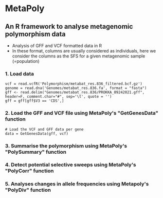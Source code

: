 # MetaPoly
## An R framework to analyse metagenomic polymorphism data
- Analysis of GFF and VCF formatted data in R
- In these format, columns are usually considered as individuals, here we consider the columns as the SFS for a given metagenomic sample (=population)

### 1. Load data
```
vcf = read.vcfR('Polymorphism/metabat_res.836_filtered.bcf.gz')
genome = read.dna('Genomes/metabat_res.836.fa', format = "fasta")
gff <- read.delim("Genomes/metabat_res.836/PROKKA_09242021.gff", header=F, comment.char="#", sep='\t', quote = '')
gff = gff[gff$V3 == 'CDS',]
```

### 2. Load the GFF and VCF file using MetaPoly's "GetGenesData" function
```
# Load the VCF and GFF data per gene
data = GetGenesData(gff, vcf)
```

### 3. Summarise the polymorphism using MetaPoly's "PolySummary" function

### 4. Detect potential selective sweeps using MetaPoly's "PolyCorr" function

### 5. Analyses changes in allele frequencies using Metapoly's "PolyDiv" function
